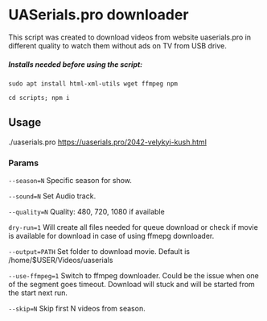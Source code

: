 # UASerials.pro downloader

This script was created to download videos from website uaserials.pro in different quality to watch them without ads on TV from USB drive.

##### Installs needed before using the script:
`sudo apt install html-xml-utils wget ffmpeg npm`

`cd scripts; npm i`

## Usage
./uaserials.pro https://uaserials.pro/2042-velykyi-kush.html 

### Params
`--season=N`
Specific season for show.

`--sound=N`
Set Audio track.

`--quality=N`
Quality: 480, 720, 1080 if available

`dry-run=1`
Will create all files needed for queue download or check if movie is available for download in case of using ffmepg downloader.

`--output=PATH`
Set folder to download movie.
Default is /home/$USER/Videos/uaserials

`--use-ffmpeg=1`
Switch to ffmpeg downloader. Could be the issue when one of the segment goes timeout. Download will stuck and will be started from the start next run.

`--skip=N`
Skip first N videos from season.
